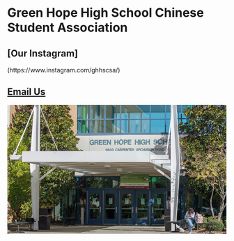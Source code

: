 <h1>Green Hope High School Chinese Student Association</h1>
<h2>[Our Instagram]</h2>(https://www.instagram.com/ghhscsa/)

<a href="mailto:ghhscsa@gmail.com"><h2>Email Us</h2>

  
![Green Hope](https://github.com/erik304501/GHHS-CSA/blob/main/green-hope-entrance_4.jpg?raw=true) 

